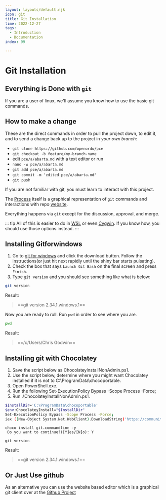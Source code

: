 ```yaml
---
layout: layouts/default.njk
icon: git
title: Git Installation
time: 2022-12-27
tags:
  - Introduction
  - Documentation
index: 99

---
```


# Git Installation

## Everything is Done with `git`

If you are a user of linux, we'll assume you know how to use the basic git
commands.

## How to make a change

These are the direct commands in order to pull the project down, to edit it, and
to send a change back up to the project in *your own branch*:

* `git clone https://github.com/openordu/pce`
* `git checkout -b feature/my-branch-name`
*  edit `pce/a/abarta.md` with a text editor or run
* `nano -w pce/a/abarta.md`
* `git add pce/a/abarta.md`
* `git commit -m 'edited pce/a/abarta.md'`
* `git push`

If you are not familiar with git, you must learn to interact with this project.

The [Process](/docs/contributing/process) itself is a graphical representation of `git` commands and interactions with repo [website](/).

Everything happens via `git` except for the discussion, approval, and merge.

::: tip
All of this is easier to do in [WSL](https://docs.microsoft.com/en-us/windows/wsl/install) or even [Cygwin](https://www.cygwin.com/). If you know how, you should use those options instead.
:::

## Installing Gitforwindows

1. Go to [git for windows](https://gitforwindows.org/) and click the download button. Follow the instructions(or just hit next rapidly until the shiny bar starts pulsating).
1. Check the box that says `Launch Git Bash` on the final screen and press `Finish`.
1. Type `git version` and you should see something like what is below:

```bash
git version
```

Result:

> ==git version 2.34.1.windows.1==

Now you are ready to roll. Run `pwd` in order to see where you are.

```bash
pwd
```

Result:

> ==/c/Users/Chris Godwin==

## Installing git with Chocolatey

1. Save the script below as ChocolateyInstallNonAdmin.ps1.
1. Use the script below, determine where you might want Chocolatey installed if it is not to C:\ProgramData\chocoportable.
1. Open PowerShell.exe.
1. Run the following Set-ExecutionPolicy Bypass -Scope Process -Force;
1. Run .\ChocolateyInstallNonAdmin.ps1.

```bash
$InstallDir='C:\ProgramData\chocoportable'
$env:ChocolateyInstall="$InstallDir"
Set-ExecutionPolicy Bypass -Scope Process -Force;
iex ((New-Object System.Net.WebClient).DownloadString('https://community.chocolatey.org/install.ps1'))
```

```
choco install git.commandline -y
 Do you want to continue?([Y]es/[N]o): Y

git version
```

Result:

> ==git version 2.34.1.windows.1==

## Or Just Use github

As an alternative you can use the website based editor which is a graphical git client over at the [Github Project](https://gitlab.com/openordu/)